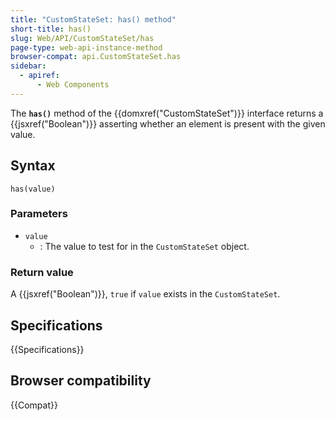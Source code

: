 ```yaml
---
title: "CustomStateSet: has() method"
short-title: has()
slug: Web/API/CustomStateSet/has
page-type: web-api-instance-method
browser-compat: api.CustomStateSet.has
sidebar:
  - apiref:
      - Web Components
---
```


The **`has()`** method of the {{domxref("CustomStateSet")}} interface returns a {{jsxref("Boolean")}} asserting whether an element is present with the given value.

## Syntax

```js-nolint
has(value)
```

### Parameters

- `value`
  - : The value to test for in the `CustomStateSet` object.

### Return value

A {{jsxref("Boolean")}}, `true` if `value` exists in the `CustomStateSet`.

## Specifications

{{Specifications}}

## Browser compatibility

{{Compat}}
